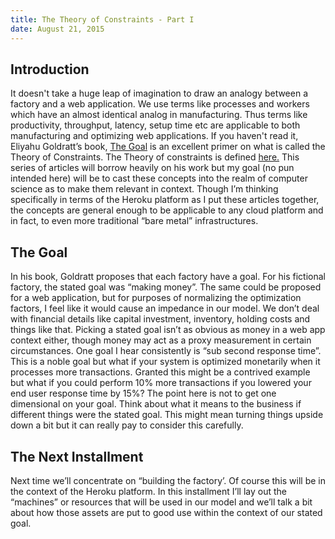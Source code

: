 ```yaml
---
title: The Theory of Constraints - Part I
date: August 21, 2015
---
```


## Introduction
It doesn't take a huge leap of imagination to draw an analogy between a factory and a web application.  We use terms like processes and workers which have an almost identical analog in manufacturing.  Thus terms like productivity, throughput, latency, setup time etc are applicable to both manufacturing and optimizing web applications.  If you haven't read it, Eliyahu Goldratt’s book, [The Goal](http://www.amazon.com/The-Goal-Process-Ongoing-Improvement/dp/0884271951) is an excellent primer on what is called the Theory of Constraints.  The Theory of constraints is defined [here.](https://en.wikipedia.org/wiki/Theory_of_constraints) This series of articles will borrow heavily on his work but my goal (no pun intended here) will be to cast these concepts into the realm of computer science as to make them relevant in context.  Though I’m thinking specifically in terms of the Heroku platform as I put these articles together, the concepts are general enough to be applicable to any cloud platform and in fact, to even more traditional “bare metal” infrastructures.

## The Goal
In his book, Goldratt proposes that each factory have a goal.  For his fictional factory, the stated goal was “making money”.  The same could be proposed for a web application, but for purposes of normalizing the optimization factors, I feel like it would cause an impedance in our model.  We don’t deal with financial details like capital investment, inventory, holding costs and things like that.  Picking a stated goal isn’t as obvious as money in a web app context either, though money may act as a proxy measurement in certain circumstances.  One goal I hear consistently is “sub second response time”.  This is a noble goal but what if your system is optimized monetarily when it processes more transactions.  Granted this might be a contrived example but what if you could perform 10% more transactions if you lowered your end user response time by 15%?  The point here is not to get one dimensional on your goal.  Think about what it means to the business if different things were the stated goal.  This might mean turning things upside down a bit but it can really pay to consider this carefully.

## The Next Installment
Next time we’ll concentrate on “building the factory’.  Of course this will be in the context of the Heroku platform.  In this installment I’ll lay out the “machines” or resources that will be used in our model and we’ll talk a bit about how those assets are put to good use within the context of our stated goal.



